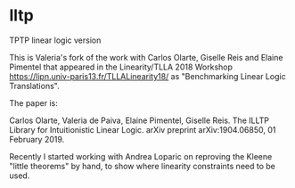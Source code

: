 # lltp
TPTP linear logic version

This is Valeria's fork of the work with Carlos Olarte, Giselle Reis and Elaine Pimentel that appeared in the Linearity/TLLA 2018 Workshop
https://lipn.univ-paris13.fr/TLLALinearity18/ as "Benchmarking Linear Logic Translations".


The paper is:

Carlos Olarte, Valeria de Paiva, Elaine Pimentel, Giselle Reis. The ILLTP Library for Intuitionistic Linear Logic. 
arXiv preprint arXiv:1904.06850, 01 February 2019. 

Recently I started working with Andrea Loparic on reproving the Kleene "little theorems" by hand, 
to show where linearity constraints need to be used. 


